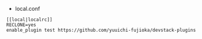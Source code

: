 * local.conf

 ```
[[local|localrc]]
RECLONE=yes
enable_plugin test https://github.com/yuuichi-fujioka/devstack-plugins
```
